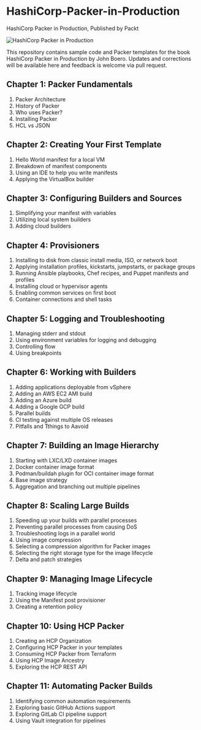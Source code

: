 # HashiCorp-Packer-in-Production
HashiCorp Packer in Production, Published by Packt

![HashiCorp Packer in Production](https://m.media-amazon.com/images/I/41PQ7yJQjFL.jpg)

This repository contains sample code and Packer templates for the book HashiCorp Packer in Production by John Boero. Updates and corrections will be available here and feedback is welcome via pull request.

## Chapter 1: Packer Fundamentals
1. Packer Architecture
2. History of Packer
3. Who uses Packer?
4. Installing Packer
5. HCL vs JSON
   
## Chapter 2: Creating Your First Template
1. Hello World manifest for a local VM
2. Breakdown of manifest components
3. Using an IDE to help you write manifests
4. Applying the VirtualBox builder

## Chapter 3: Configuring Builders and Sources
1. Simplifying your manifest with variables 
2. Utilizing local system builders 
3. Adding cloud builders 

## Chapter 4: Provisioners
1. Installing to disk from classic install media, ISO, or network boot
2. Applying installation profiles, kickstarts, jumpstarts, or package groups 
3. Running Ansible playbooks, Chef recipes, and Puppet manifests and profiles
4. Installing cloud or hypervisor agents 
5. Enabling common services on first boot 
6. Container connections and shell tasks

## Chapter 5: Logging and Troubleshooting
1. Managing stderr and stdout
2. Using environment variables for logging and debugging
3. Controlling flow 
4. Using breakpoints

## Chapter 6: Working with Builders
1. Adding applications deployable from vSphere
2. Adding an AWS EC2 AMI build
3. Adding an Azure build
4. Adding a Google GCP build
5. Parallel builds
6. CI testing against multiple OS releases
7. Pitfalls and Tthings to Aavoid

## Chapter 7: Building an Image Hierarchy
1. Starting with LXC/LXD container images
2. Docker container image format
3. Podman/buildah plugin for OCI container image format
4. Base image strategy
5. Aggregation and branching out multiple pipelines

## Chapter 8: Scaling Large Builds
1. Speeding up your builds with parallel processes
2. Preventing parallel processes from causing DoS
3. Troubleshooting logs in a parallel world
4. Using image compression
5. Selecting a compression algorithm for Packer images
6. Selecting the right storage type for the image lifecycle
7. Delta and patch strategies

## Chapter 9: Managing Image Lifecycle
1. Tracking image lifecycle 
2. Using the Manifest post provisioner 
3. Creating a retention policy 

## Chapter 10: Using HCP Packer
1. Creating an HCP Organization
2. Configuring HCP Packer in your templates
3. Consuming HCP Packer from Terraform
4. Using HCP Image Ancestry
5. Exploring the HCP REST API

## Chapter 11: Automating Packer Builds
1. Identifying common automation requirements
2. Exploring basic GitHub Actions support
3. Exploring GitLab CI pipeline support
4. Using Vault integration for pipelines

